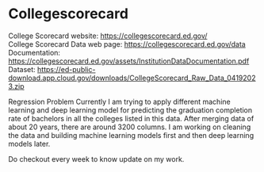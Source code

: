 # Collegescorecard



College Scorecard website:                                        https://collegescorecard.ed.gov/<br>
College Scorecard Data web page:                              https://collegescorecard.ed.gov/data<br>
Documentation:             https://collegescorecard.ed.gov/assets/InstitutionDataDocumentation.pdf<br>
Dataset: https://ed-public-download.app.cloud.gov/downloads/CollegeScorecard_Raw_Data_04192023.zip<br>


Regression Problem
Currently I am trying to apply different machine learning and deep learning model for predicting the graduation completion rate of bachelors in all the colleges listed in this data. After merging data of about 20 years, there are around 3200 columns.
I am working on cleaning the data and building machine learning models first and then deep learning models later. 

Do checkout every week to know update on my work.
